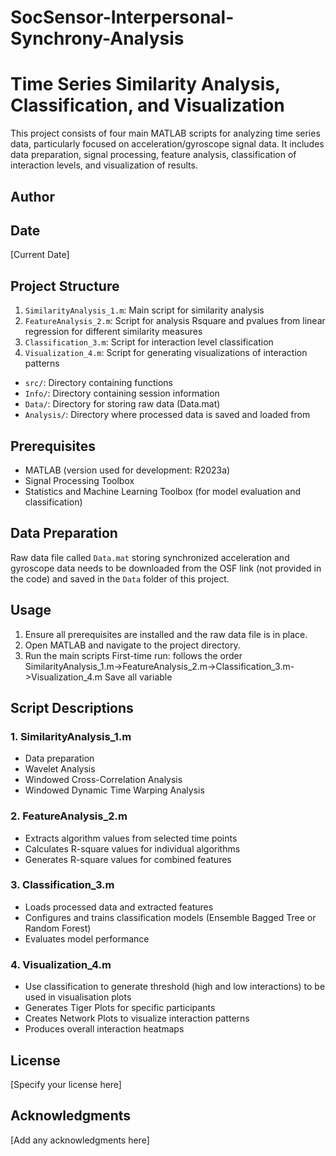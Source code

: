 # SocSensor-Interpersonal-Synchrony-Analysis
# Time Series Similarity Analysis, Classification, and Visualization

This project consists of four main MATLAB scripts for analyzing time series data, particularly focused on acceleration/gyroscope signal data. It includes data preparation, signal processing, feature analysis, classification of interaction levels, and visualization of results.

## Author


## Date
[Current Date]

## Project Structure
1. `SimilarityAnalysis_1.m`: Main script for similarity analysis
2. `FeatureAnalysis_2.m`: Script for analysis Rsquare and pvalues from linear regression for different similarity measures
3. `Classification_3.m`: Script for interaction level classification
4. `Visualization_4.m`: Script for generating visualizations of interaction patterns
- `src/`: Directory containing functions
- `Info/`: Directory containing session information
- `Data/`: Directory for storing raw data (Data.mat) 
- `Analysis/`: Directory where processed data is saved and loaded from

## Prerequisites

- MATLAB (version used for development: R2023a)
- Signal Processing Toolbox
- Statistics and Machine Learning Toolbox (for model evaluation and classification)

## Data Preparation

Raw data file called `Data.mat` storing synchronized acceleration and gyroscope data needs to be downloaded from the OSF link (not provided in the code) and saved in the `Data` folder of this project.

## Usage

1. Ensure all prerequisites are installed and the raw data file is in place.
2. Open MATLAB and navigate to the project directory.
3. Run the main scripts
   First-time run: follows the order SimilarityAnalysis_1.m->FeatureAnalysis_2.m->Classification_3.m->Visualization_4.m
   Save all variable

## Script Descriptions

### 1. SimilarityAnalysis_1.m
- Data preparation
- Wavelet Analysis
- Windowed Cross-Correlation Analysis
- Windowed Dynamic Time Warping Analysis

### 2. FeatureAnalysis_2.m
- Extracts algorithm values from selected time points
- Calculates R-square values for individual algorithms
- Generates R-square values for combined features

### 3. Classification_3.m

- Loads processed data and extracted features
- Configures and trains classification models (Ensemble Bagged Tree or Random Forest)
- Evaluates model performance

### 4. Visualization_4.m

- Use classification to generate threshold (high and low interactions) to be used in visualisation plots
- Generates Tiger Plots for specific participants
- Creates Network Plots to visualize interaction patterns
- Produces overall interaction heatmaps

## License

[Specify your license here]

## Acknowledgments

[Add any acknowledgments here]
